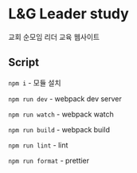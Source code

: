 # L&G Leader study

교회 순모임 리더 교육 웹사이트

## Script

`npm i` - 모듈 설치

`npm run dev` - webpack dev server

`npm run watch` - webpack watch

`npm run build` - webpack build

`npm run lint` - lint

`npm run format` - prettier
